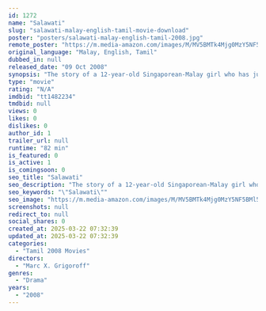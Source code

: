 ```yaml
---
id: 1272
name: "Salawati"
slug: "salawati-malay-english-tamil-movie-download"
poster: "posters/salawati-malay-english-tamil-2008.jpg"
remote_poster: "https://m.media-amazon.com/images/M/MV5BMTk4Mjg0MzY5NF5BMl5BanBnXkFtZTgwMDM4MjI4MDE@._V1_SX300.jpg"
original_language: "Malay, English, Tamil"
dubbed_in: null
released_date: "09 Oct 2008"
synopsis: "The story of a 12-year-old Singaporean-Malay girl who has just witnessed the death of her older brother, Shahim. The tragedy occurs when the boy goes for a swim and quickly gets into trouble. Wati, who cannot swim, begs a man to h..."
type: "movie"
rating: "N/A"
imdbid: "tt1482234"
tmdbid: null
views: 0
likes: 0
dislikes: 0
author_id: 1
trailer_url: null
runtime: "82 min"
is_featured: 0
is_active: 1
is_comingsoon: 0
seo_title: "Salawati"
seo_description: "The story of a 12-year-old Singaporean-Malay girl who has just witnessed the death of her older brother, Shahim. The tragedy occurs when the boy goes for a swim and quickly gets into trouble. Wati, who cannot swim, begs a man to h..."
seo_keywords: "\"Salawati\""
seo_image: "https://m.media-amazon.com/images/M/MV5BMTk4Mjg0MzY5NF5BMl5BanBnXkFtZTgwMDM4MjI4MDE@._V1_SX300.jpg"
screenshots: null
redirect_to: null
social_shares: 0
created_at: 2025-03-22 07:32:39
updated_at: 2025-03-22 07:32:39
categories:
  - "Tamil 2008 Movies"
directors:
  - "Marc X. Grigoroff"
genres:
  - "Drama"
years:
  - "2008"
---
```


